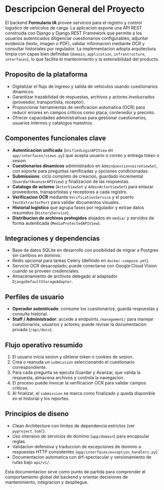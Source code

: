 # Descripcion General del Proyecto

El backend **Formulario IA** provee servicios para el registro y control logistico de vehiculos de carga. La aplicacion expone una API REST construida con Django y Django REST Framework que permite a los usuarios autenticados diligenciar cuestionarios configurables, adjuntar evidencia (texto, imagen o PDF), validar informacion mediante OCR y consultar historiales por regulador. La implementacion adopta arquitectura limpia con capas bien definidas (`domain`, `application`, `infrastructure`, `interfaces`), lo que facilita el mantenimiento y la extensibilidad del producto.

## Proposito de la plataforma
- Digitalizar el flujo de ingreso y salida de vehiculos usando cuestionarios dinamicos.
- Garantizar trazabilidad de respuestas, archivos y actores involucrados (proveedor, transportista, receptor).
- Proporcionar herramientas de verificacion automatica (OCR) para reducir errores en campos criticos como placa, contenedor y precinto.
- Ofrecer capacidades administrativas para gestionar cuestionarios, usuarios internos y catalogos maestros.

## Componentes funcionales clave
- **Autenticacion unificada** (`UnifiedLoginAPIView` en `app/interfaces/views.py`) que acepta usuario o correo y entrega token o sesion.
- **Cuestionarios dinamicos** administrados en `AdminQuestionnaireViewSet`, con soporte para preguntas ramificadas y opciones condicionadas.
- **Submissions**: ciclo completo de creacion, guardado incremental (`GuardarYAvanzarAPIView`) y finalizacion de las respuestas.
- **Catalogo de actores** (`ActorViewSet` y `AdminActorViewSet`) para enlazar proveedores, transportistas y receptores a cada registro.
- **Verificacion OCR** mediante `VerificationService` y el puerto `TextExtractorPort` para validar documentos visuales.
- **Historial logistico** que agrupa fases por regulador y extrae datos resumidos (`HistoryService`).
- **Distribucion de archivos protegidos** alojados en `media/` y servidos de forma autenticada (`MediaProtectedAPIView`).

## Integraciones y dependencias
- Base de datos SQLite en desarrollo con posibilidad de migrar a Postgres sin cambios en dominio.
- Redis opcional para tareas Celery (definido en `docker-compose.yml`).
- Servicio OCR desacoplado; puede conectarse con Google Cloud Vision cuando se proveen credenciales.
- Almacenamiento de archivos delegado al adaptador `DjangoDefaultStorageAdapter`.

## Perfiles de usuario
- **Operador autenticado**: consume los cuestionarios, guarda respuestas y consulta historial.
- **Staff / Administrador**: accede a endpoints `/management/` para manejar cuestionarios, usuarios y actores; puede revisar la documentacion privada (`/api/docs`).

## Flujo operativo resumido
1. El usuario inicia sesion y obtiene token o cookies de sesion.
2. Crea o reanuda un `submission` seleccionando el cuestionario correspondiente.
3. Para cada pregunta se ejecuta Guardar y Avanzar, que valida la respuesta, almacena archivos y controla la navegacion.
4. El proceso puede invocar la verificacion OCR para validar campos criticos.
5. Al finalizar, el `submission` se marca como finalizado y queda disponible en el historial y los reportes.

## Principios de diseno
- Clean Architecture con limites de dependencia estrictos (ver `pyproject.toml`).
- Uso intensivo de servicios de dominio (`app/domain`) para encapsular reglas.
- Validacion defensiva y traduccion de excepciones de dominio a respuestas HTTP consistentes (`app/interfaces/exception_handlers.py`).
- Documentacion automatica con drf-spectacular y versionamiento de rutas bajo `api/v1/`.

Esta documentacion sirve como punto de partida para comprender el comportamiento global del backend y orientar decisiones de mantenimiento, integracion y despliegue.
